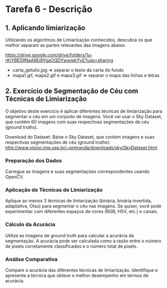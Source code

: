 # Tarefa 6 - Descrição
## 1. Aplicando limiarização
Utilizando os algoritmos de Limiarização conhecidos, descubra os que melhor separam as partes relevantes das imagens abaixo.

https://drive.google.com/drive/folders/1u-rKiYBE59NaA8Ej9YgaOQDYwwipkYvE?usp=sharing

- carta_getulio.jpg => separar o texto da carta do fundo
- mapa1.gif, mapa2.gif e mapa3.gif => separar o mapa das linhas e letras

## 2. Exercício de Segmentação de Céu com Técnicas de Limiarização
O objetivo deste exercício é aplicar diferentes técnicas de limiarização para segmentar o céu em um conjunto de imagens. Você vai usar o Sky Dataset, que contém 60 imagens com suas respectivas segmentações de céu (ground truths).

Download do Dataset: Baixe o Sky Dataset, que contém imagens e suas respectivas segmentações de céu (ground truths): http://www.vision.ime.usp.br/~pmiranda/downloads/sky/SkyDataset.html

### Preparação dos Dados
Carregue as imagens e suas segmentações correspondentes usando OpenCV.

### Aplicação de Técnicas de Limiarização 
Aplique ao menos 3 técnicas de limiarização (binária, binária invertida, adaptativa, Otsu) para segmentar o céu nas imagens. Se quiser, você pode experimentar com diferentes espaços de cores (RGB, HSV, etc.) e canais.

### Cálculo da Acurácia 
Utilize as imagens de ground truth para calcular a acurácia da segmentação. A acurácia pode ser calculada como a razão entre o número de pixels corretamente classificados e o número total de pixels.

### Análise Comparativa 
Compare a acurácia das diferentes técnicas de limiarização. Identifique e apresente a técnica que obteve o melhor desempenho em termos de acurácia.
